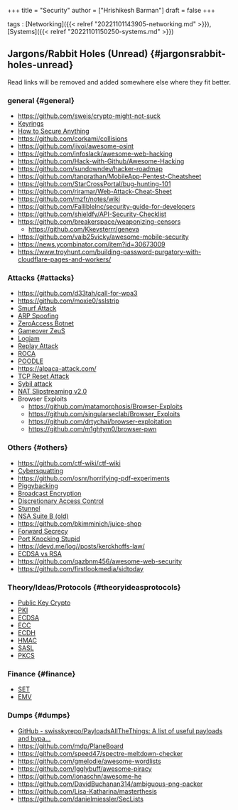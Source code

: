 +++
title = "Security"
author = ["Hrishikesh Barman"]
draft = false
+++

tags
: [Networking]({{< relref "20221101143905-networking.md" >}}), [Systems]({{< relref "20221101150250-systems.md" >}})


## Jargons/Rabbit Holes (Unread) {#jargonsrabbit-holes-unread}

Read links will be removed and added somewhere else where they fit better.


### general {#general}

-   <https://github.com/sweis/crypto-might-not-suck>
-   [Keyrings](https://askubuntu.com/questions/32164/what-does-a-keyring-do)
-   [How to Secure Anything](https://github.com/veeral-patel/how-to-secure-anything)
-   <https://github.com/corkami/collisions>
-   <https://github.com/jivoi/awesome-osint>
-   <https://github.com/infoslack/awesome-web-hacking>
-   <https://github.com/Hack-with-Github/Awesome-Hacking>
-   <https://github.com/sundowndev/hacker-roadmap>
-   <https://github.com/tanprathan/MobileApp-Pentest-Cheatsheet>
-   <https://github.com/StarCrossPortal/bug-hunting-101>
-   <https://github.com/riramar/Web-Attack-Cheat-Sheet>
-   <https://github.com/mzfr/notes/wiki>
-   <https://github.com/FallibleInc/security-guide-for-developers>
-   <https://github.com/shieldfy/API-Security-Checklist>
-   <https://github.com/breakerspace/weaponizing-censors>
    -   <https://github.com/Kkevsterrr/geneva>
-   <https://github.com/vaib25vicky/awesome-mobile-security>
-   <https://news.ycombinator.com/item?id=30673009>
-   <https://www.troyhunt.com/building-password-purgatory-with-cloudflare-pages-and-workers/>


### Attacks {#attacks}

-   <https://github.com/d33tah/call-for-wpa3>
-   <https://github.com/moxie0/sslstrip>
-   [Smurf Attack](https://en.wikipedia.org/wiki/Smurf_attack)
-   [ARP Spoofing](https://en.wikipedia.org/wiki/ARP_spoofing)
-   [ZeroAccess Botnet](https://en.wikipedia.org/wiki/ZeroAccess_botnet)
-   [Gameover ZeuS](https://en.wikipedia.org/wiki/Gameover_ZeuS)
-   [Logjam](https://en.wikipedia.org/wiki/Logjam_(computer_security))
-   [Replay Attack](https://en.wikipedia.org/wiki/Replay_attack)
-   [ROCA](https://en.wikipedia.org/wiki/ROCA_vulnerability)
-   [POODLE](https://en.wikipedia.org/wiki/POODLE)
-   <https://alpaca-attack.com/>
-   [TCP Reset Attack](https://robertheaton.com/2020/04/27/how-does-a-tcp-reset-attack-work/)
-   [Sybil attack](https://en.wikipedia.org/wiki/Sybil_attack)
-   [NAT Slipstreaming v2.0](https://samy.pl/slipstream/)
-   Browser Exploits
    -   <https://github.com/matamorphosis/Browser-Exploits>
    -   <https://github.com/singularseclab/Browser_Exploits>
    -   <https://github.com/drtychai/browser-exploitation>
    -   <https://github.com/m1ghtym0/browser-pwn>


### Others {#others}

-   <https://github.com/ctf-wiki/ctf-wiki>
-   [Cybersquatting](https://en.wikipedia.org/wiki/Cybersquatting)
-   <https://github.com/osnr/horrifying-pdf-experiments>
-   [Piggybacking](https://en.wikipedia.org/wiki/Piggybacking_(security))
-   [Broadcast Encryption](https://en.wikipedia.org/wiki/Broadcast_encryption)
-   [Discretionary Access Control](https://en.wikipedia.org/wiki/Discretionary_access_control)
-   [Stunnel](https://en.wikipedia.org/wiki/Stunnel)
-   [NSA Suite B (old)](https://en.wikipedia.org/wiki/NSA_Suite_B_Cryptography)
-   <https://github.com/bkimminich/juice-shop>
-   [Forward Secrecy](https://en.wikipedia.org/wiki/Forward_secrecy)
-   [Port Knocking Stupid](https://news.ycombinator.com/item?id=23187662)
-   <https://devd.me/log//posts/kerckhoffs-law/>
-   [ECDSA vs RSA](https://www.ssl.com/article/comparing-ecdsa-vs-rsa/)
-   <https://github.com/qazbnm456/awesome-web-security>
-   <https://github.com/firstlookmedia/sidtoday>


### Theory/Ideas/Protocols {#theoryideasprotocols}

-   [Public Key Crypto](https://en.wikipedia.org/wiki/Public-key_cryptography)
-   [PKI](https://en.wikipedia.org/wiki/Public_key_infrastructure)
-   [ECDSA](https://en.wikipedia.org/wiki/Elliptic_Curve_Digital_Signature_Algorithm)
-   [ECC](https://en.wikipedia.org/wiki/Elliptic-curve_cryptography)
-   [ECDH](https://en.wikipedia.org/wiki/Elliptic-curve_Diffie%E2%80%93Hellman)
-   [HMAC](https://en.wikipedia.org/wiki/HMAC)
-   [SASL](https://en.wikipedia.org/wiki/Simple_Authentication_and_Security_Layer)
-   [PKCS](https://en.wikipedia.org/wiki/PKCS)


### Finance {#finance}

-   [SET](https://en.wikipedia.org/wiki/Secure_Electronic_Transaction)
-   [EMV](https://en.wikipedia.org/wiki/EMV)


### Dumps {#dumps}

-   [GitHub - swisskyrepo/PayloadsAllTheThings: A list of useful payloads and bypa...](https://github.com/swisskyrepo/PayloadsAllTheThings)
-   <https://github.com/mdp/PlaneBoard>
-   <https://github.com/speed47/spectre-meltdown-checker>
-   <https://github.com/gmelodie/awesome-wordlists>
-   <https://github.com/Igglybuff/awesome-piracy>
-   <https://github.com/jonaschn/awesome-he>
-   <https://github.com/DavidBuchanan314/ambiguous-png-packer>
-   <https://github.com/Lisa-Katharina/masterthesis>
-   <https://github.com/danielmiessler/SecLists>
